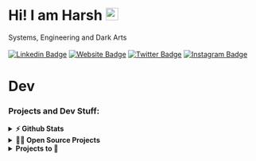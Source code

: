# Hi! I am Harsh <img src="https://media.giphy.com/media/hvRJCLFzcasrR4ia7z/giphy.gif" width="25px">
Systems, Engineering and Dark Arts </br></br>
[![Linkedin Badge](https://img.shields.io/badge/-LinkedIn-0e76a8?style=flat-square&logo=Linkedin&logoColor=white)](https://linkedin.com/in/josharsh)
[![Website Badge](https://img.shields.io/badge/Website-3b5998?style=flat-square&logo=google-chrome&logoColor=white)](https://josharsh.herokuapp.in )
[![Twitter Badge](https://img.shields.io/badge/-Twitter-00acee?style=flat-square&logo=Twitter&logoColor=white)](https://twitter.com/josharsh1)
[![Instagram Badge](https://img.shields.io/badge/-Instagram-e4405f?style=flat-square&logo=Instagram&logoColor=white)](https://instagram.com/josharsh_)
																		      
# Dev
### Projects and Dev Stuff:
<details>	
  <summary><b>⚡ Github Stats</b></summary>

  <br />
  <img height="180em" src="https://github-readme-stats.vercel.app/api?username=josharsh&show_icons=true&hide_border=true&&count_private=true&include_all_commits=true" />
  <img height="180em" src="https://github-readme-stats.vercel.app/api/top-langs/?username=josharsh&exclude_repo=100-Days-Of-ML-Code,HelloML,OpenCVLearn,ML-Algorithms-Python,DeepLearning&show_icons=true&hide_border=true&layout=compact&langs_count=8"/>
</details>

<details>
  <summary><b>🧑‍🚀 Open Source Projects</b></summary>

  <br />
  <table>
    <thead align="center">
      <tr border: none;>
        <td><b>💻 Projects</b></td>
        <td><b>🌟 Stars</b></td>
        <td><b>🍴 Forks</b></td>
        <td><b>🐛 Issues</b></td>
        <td><b>🔔 Pull Requests</b></td>
        <td><b>👨‍💻 Language</b></td>
      </tr>
    </thead>
    <tbody>
      <tr>
	<td><a href="https://github.com/submitty/Submitty"><b>Submitty</b></a></td>
        <td><img alt="Stars" src="https://img.shields.io/github/stars/submitty/Submitty?style=flat-square&labelColor=343b41"/></td>
        <td><img alt="Forks" src="https://img.shields.io/github/forks/submitty/Submitty?style=flat-square&labelColor=343b41"/></td>
        <td><img alt="Issues" src="https://img.shields.io/github/issues/submitty/Submitty?style=flat-square"/></td>
        <td><img alt="Pull Requests" src="https://img.shields.io/github/issues-pr/submitty/Submitty?style=flat-square"/></td>
        <td><img alt="Language" src="https://img.shields.io/github/languages/top/submitty/Submitty?style=flat-square"/></td>
      </tr>
      <tr>
	 <td><a href="https://github.com/josharsh/Learning-Object-Oriented-Python"><b>OOps Python</b></a></td>
        <td><img alt="Stars" src="https://img.shields.io/github/stars/josharsh/Learning-Object-Oriented-Python?style=flat-square&labelColor=343b41"/></td>
        <td><img alt="Forks" src="https://img.shields.io/github/forks/josharsh/Learning-Object-Oriented-Python?style=flat-square&labelColor=343b41"/></td>
        <td><img alt="Issues" src="https://img.shields.io/github/issues/josharsh/Learning-Object-Oriented-Python?style=flat-square"/></td>
        <td><img alt="Pull Requests" src="https://img.shields.io/github/issues-pr/josharsh/Learning-Object-Oriented-Python?style=flat-square"/></td>
        <td><img alt="Language" src="https://img.shields.io/github/languages/top/josharsh/Learning-Object-Oriented-Python?style=flat-square"/></td>
      </tr>
      <tr>
	<td><a href="https://github.com/josharsh/Placement-Manager"><b>Placement Manager</b></a></td>
        <td><img alt="Stars" src="https://img.shields.io/github/stars/josharsh/Placement-Manager?style=flat-square&labelColor=343b41"/></td>
        <td><img alt="Forks" src="https://img.shields.io/github/forks/josharsh/Placement-Manager?style=flat-square&labelColor=343b41"/></td>
        <td><img alt="Issues" src="https://img.shields.io/github/issues/josharsh/Placement-Manager?style=flat-square"/></td>
        <td><img alt="Pull Requests" src="https://img.shields.io/github/issues-pr/josharsh/Placement-Manager?style=flat-square"/></td>
        <td><img alt="Language" src="https://img.shields.io/github/languages/top/josharsh/Placement-Manager?style=flat-square"/></td>
      </tr>
      <tr>
	<td><a href="https://github.com/josharsh/100LinesofCode"><b>100LinesOfCode</b></a></td>
        <td><img alt="Stars" src="https://img.shields.io/github/stars/josharsh/100LinesofCode?style=flat-square&labelColor=343b41"/></td>
        <td><img alt="Forks" src="https://img.shields.io/github/forks/josharsh/100LinesofCode?style=flat-square&labelColor=343b41"/></td>
        <td><img alt="Issues" src="https://img.shields.io/github/issues/josharsh/100LinesofCode?style=flat-square"/></td>
        <td><img alt="Pull Requests" src="https://img.shields.io/github/issues-pr/josharsh/100LinesofCode?style=flat-square"/></td>
        <td><img alt="Language" src="https://img.shields.io/github/languages/top/josharsh/100LinesofCode?style=flat-square"/></td>
      </tr>
      <tr>
        <td><a href="https://github.com/josharsh/InTalks"><b> InTalks</b></a></td>
        <td><img alt="Stars" src="https://img.shields.io/github/stars/josharsh/InTalks?style=flat-square&labelColor=343b41"/></td>
        <td><img alt="Forks" src="https://img.shields.io/github/forks/josharsh/InTalks?style=flat-square&labelColor=343b41"/></td>
        <td><img alt="Issues" src="https://img.shields.io/github/issues/josharsh/InTalks?style=flat-square"/></td>
        <td><img alt="Pull Requests" src="https://img.shields.io/github/issues-pr/josharsh/InTalks?style=flat-square"/></td>
        <td><img alt="Language" src="https://img.shields.io/github/languages/top/josharsh/InTalks?style=flat-square"/></td>
      </tr>
    </tbody>
  </table>
  <br />
</details>

<details>
  <summary><b>Projects to 🌟</b></summary>

  <br />
  <table>
    <tbody>
      <tr>
	<td><a href="https://github.com/josharsh/YAWP"><b>YAWP</b></a><a href="https://yawp.josharsh.tech/"> Link</a></td>
	<td><a href="https://github.com/josharsh/LinkedlistJs"><b>LinkedListJs</b></a><a href="https://www.npmjs.com/package/@josharsh/linkedlistjs"> Link</a></td>
	<td><a href="https://github.com/josharsh/BiblioBin"><b>BiblioBin</b></a><a href="https://boiling-shore-85296.herokuapp.com/"> Link</a></td>
	<td><a href="https://github.com/josharsh/Finance-Manager"><b>Finance Manager</b></a></td>
	<td><a href="https://github.com/josharsh/React-Firebase-Auth"><b>React Firebase Auth</b></a></td>
	<td><a href="https://github.com/josharsh/QuizAnyTime"><b>Quiz Anytime</b></a></td>
      </tr>
       <tr>
	<td><a href="https://github.com/josharsh/Stuide"><b>Stuide</b></a></td>
	<td><a href="https://github.com/josharsh/Get-Movie"><b>Get-Movie</b></a></td>
	<td><a href="https://github.com/josharsh/React-Search"><b>Conference-Search</b></a><a href="https://konfhub-frontend.herokuapp.com"/> Link</a></td>
	<td><a href="https://github.com/josharsh/Employee-Dashboard"><b>Employee Dashboard</b></a></td>
	<td><a href="https://github.com/josharsh/JustJoking"><b>Just Joking</b></a><a href="https://boiling-forest-49642.herokuapp.com/"> Link</a></td>
	<td><a href="https://github.com/josharsh/Harmonica"><b>Harp</b></a></td>
      </tr>
    </tbody>
  </table>
  <br />
</details>
 

